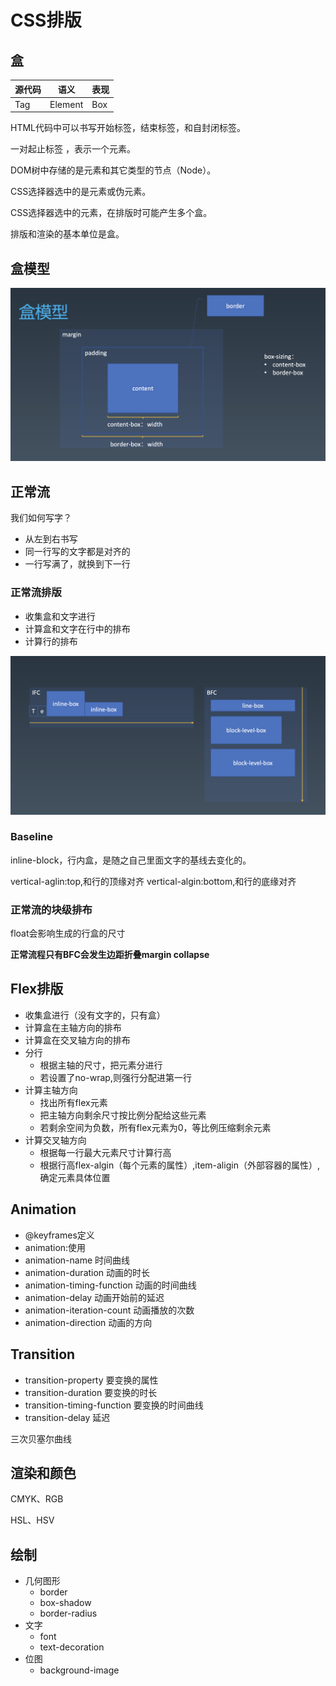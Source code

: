 # CSS排版

## 盒

源代码 | 语义 | 表现
---|--- | ---
Tag | Element | Box



HTML代码中可以书写开始标签，结束标签，和自封闭标签。

一对起止标签 ，表示一个元素。

DOM树中存储的是元素和其它类型的节点（Node）。

CSS选择器选中的是元素或伪元素。

CSS选择器选中的元素，在排版时可能产生多个盒。

排版和渲染的基本单位是盒。

## 盒模型

![](./box.png)

## 正常流

我们如何写字？
- 从左到右书写
- 同一行写的文字都是对齐的
- 一行写满了，就换到下一行

### 正常流排版
- 收集盒和文字进行
- 计算盒和文字在行中的排布
- 计算行的排布

![](bfc.png)

### Baseline

inline-block，行内盒，是随之自己里面文字的基线去变化的。

vertical-aglin:top,和行的顶缘对齐
vertical-algin:bottom,和行的底缘对齐

### 正常流的块级排布
float会影响生成的行盒的尺寸

**正常流程只有BFC会发生边距折叠margin collapse**

## Flex排版
- 收集盒进行（没有文字的，只有盒）
- 计算盒在主轴方向的排布
- 计算盒在交叉轴方向的排布
- 分行
    - 根据主轴的尺寸，把元素分进行
    - 若设置了no-wrap,则强行分配进第一行
- 计算主轴方向
    - 找出所有flex元素
    - 把主轴方向剩余尺寸按比例分配给这些元素
    - 若剩余空间为负数，所有flex元素为0，等比例压缩剩余元素
- 计算交叉轴方向
    - 根据每一行最大元素尺寸计算行高
    - 根据行高flex-algin（每个元素的属性）,item-aligin（外部容器的属性）,确定元素具体位置

## Animation
- @keyframes定义
- animation:使用
- animation-name 时间曲线
- animation-duration 动画的时长
- animation-timing-function 动画的时间曲线
- animation-delay 动画开始前的延迟
- animation-iteration-count 动画播放的次数
- animation-direction 动画的方向

## Transition
- transition-property 要变换的属性
- transition-duration 要变换的时长
- transition-timing-function 要变换的时间曲线
- transition-delay 延迟

三次贝塞尔曲线
## 渲染和颜色
CMYK、RGB

HSL、HSV

## 绘制
- 几何图形
    - border
    - box-shadow
    - border-radius
- 文字
    - font
    - text-decoration
- 位图
    - background-image